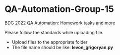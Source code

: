 # QA-Automation-Group-15
BDG 2022 QA Automation: Homework tasks and more

Please follow the standards while uploading file.<br>
 * Upload files to the appropriate folder
 * The file name should be like: **levon_grigoryan.py**
